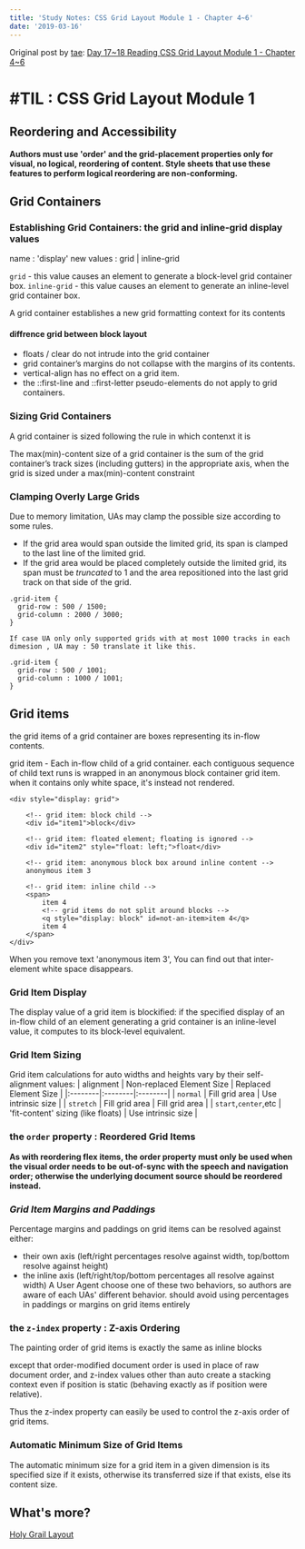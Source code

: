 ```yaml
---
title: 'Study Notes: CSS Grid Layout Module 1 - Chapter 4~6'
date: '2019-03-16'
---
```


Original post by [tae](https://github.com/Ta2Rim): [Day 17\~18 Reading CSS Grid Layout Module 1 - Chapter 4\~6](https://gist.github.com/Ta2Rim/c1f7f632f2911d6abe00337349944c1c)


# #TIL : CSS Grid Layout Module 1
## Reordering and Accessibility
**Authors must use 'order' and the grid-placement properties only for visual, no logical, reordering of content. Style sheets that use these features to perform logical reordering are non-conforming.**

## Grid Containers
### Establishing Grid Containers: the grid and inline-grid display values
name : 'display'
new values : grid | inline-grid

`grid` - this value causes an element to generate a block-level grid container box.
`inline-grid` - this value causes an element to generate an inline-level grid container box.

A grid container establishes a new grid formatting context for its contents

#### diffrence grid between block layout
  - floats / clear do not intrude into the grid container
  - grid container’s margins do not collapse with the margins of its contents.
  - vertical-align has no effect on a grid item.
  - the ::first-line and ::first-letter pseudo-elements do not apply to grid containers.
  
### Sizing Grid Containers
A grid container is sized following the rule in which contenxt it is

The max(min)-content size of a grid container is the sum of the grid container’s track sizes (including gutters) in the appropriate axis, when the grid is sized under a max(min)-content constraint

### Clamping Overly Large Grids
Due to memory limitation, UAs may clamp the possible size according to some rules.
- If the grid area would span outside the limited grid, its span is clamped to the last line of the limited grid.
- If the grid area would be placed completely outside the limited grid, its span must be *truncated* to 1 and the area repositioned into the last grid track on that side of the grid.

```
.grid-item {
  grid-row : 500 / 1500;
  grid-column : 2000 / 3000;
}

If case UA only only supported grids with at most 1000 tracks in each dimesion , UA may : 50 translate it like this.

.grid-item { 
  grid-row : 500 / 1001;
  grid-column : 1000 / 1001;
}
```

## Grid items 
the grid items of a grid container are boxes representing its in-flow contents.

grid item - Each in-flow child of a grid container.
each contiguous sequence of child text runs is wrapped in an anonymous block container grid item. when it contains only white space, it's instead not rendered.

```
<div style="display: grid">

    <!-- grid item: block child -->
    <div id="item1">block</div>

    <!-- grid item: floated element; floating is ignored -->
    <div id="item2" style="float: left;">float</div>

    <!-- grid item: anonymous block box around inline content -->
    anonymous item 3

    <!-- grid item: inline child -->
    <span>
        item 4
        <!-- grid items do not split around blocks -->
        <q style="display: block" id=not-an-item>item 4</q>
        item 4
    </span>
</div>

```
When you remove text 'anonymous item 3', You can find out that inter-element white space disappears.

### Grid Item Display
The display value of a grid item is blockified: if the specified display of an in-flow child of an element generating a grid container is an inline-level value, it computes to its block-level equivalent.

### Grid Item Sizing
Grid item calculations for auto widths and heights vary by their self-alignment values:
| alignment |	Non-replaced Element Size	| Replaced Element Size	 |
|:--------|:--------|:--------|
| `normal` | Fill grid area |  Use intrinsic size |
| `stretch` | Fill grid area | Fill grid area |
| `start`,`center`,etc | 'fit-content' sizing (like floats) | Use intrinsic size |

### the `order` property : Reordered Grid Items
**As with reordering flex items, the order property must only be used when the visual order needs to be out-of-sync with the speech and navigation order; otherwise the underlying document source should be reordered instead.**

### *Grid Item Margins and Paddings*
Percentage margins and paddings on grid items can be resolved against either:

- their own axis (left/right percentages resolve against width, top/bottom resolve against height)
- the inline axis (left/right/top/bottom percentages all resolve against width)
A User Agent choose one of these two behaviors, so authors are aware of each UAs' different behavior. should avoid using percentages in paddings or margins on grid items entirely

### the `z-index` property : Z-axis Ordering
The painting order of grid items is exactly the same as inline blocks

except that order-modified document order is used in place of raw document order, and z-index values other than auto create a stacking context even if position is static (behaving exactly as if position were relative).

Thus the z-index property can easily be used to control the z-axis order of grid items.

### Automatic Minimum Size of Grid Items
The automatic minimum size for a grid item in a given dimension is its specified size if it exists, otherwise its transferred size if that exists, else its content size.


## What's more?
[Holy Grail Layout](https://en.wikipedia.org/wiki/Holy_grail_(web_design))